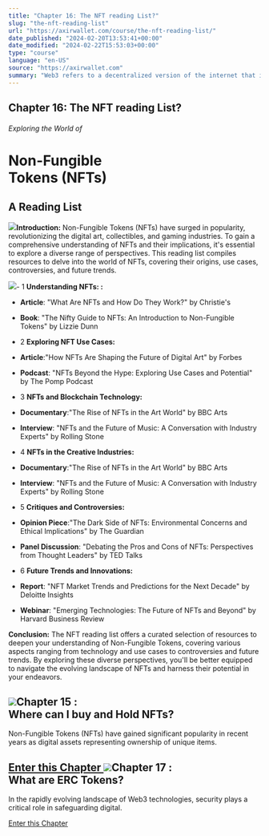 ```yaml
---
title: "Chapter 16: The NFT reading List?"
slug: "the-nft-reading-list"
url: "https://axirwallet.com/course/the-nft-reading-list/"
date_published: "2024-02-20T13:53:41+00:00"
date_modified: "2024-02-22T15:53:03+00:00"
type: "course"
language: "en-US"
source: "https://axirwallet.com"
summary: "Web3 refers to a decentralized version of the internet that is built on blockchain technology and other decentralized protocols..."
---
```


Chapter 16: The NFT reading List? 
----------------------------------

###### Exploring the World of 

Non-Fungible  
 Tokens (NFTs)
=============================

A Reading List
--------------

 ![](https://axirwallet.com/wp-content/uploads/Frame-68-11.png)**Introduction:** Non-Fungible Tokens (NFTs) have surged in popularity, revolutionizing the digital art, collectibles, and gaming industries. To gain a comprehensive understanding of NFTs and their implications, it's essential to explore a diverse range of perspectives. This reading list compiles resources to delve into the world of NFTs, covering their origins, use cases, controversies, and future trends.

 ![](https://axirwallet.com/wp-content/uploads/Frame-105-4.png)- 1 **Understanding NFTs: :**
 
- **Article**: "What Are NFTs and How Do They Work?" by Christie's
- **Book**: "The Nifty Guide to NFTs: An Introduction to Non-Fungible Tokens" by Lizzie Dunn

- 2 **Exploring NFT Use Cases:**
 
- **Article**:"How NFTs Are Shaping the Future of Digital Art" by Forbes
- **Podcast**: "NFTs Beyond the Hype: Exploring Use Cases and Potential" by The Pomp Podcast

- 3 **NFTs and Blockchain Technology:**
 
- **Documentary**:"The Rise of NFTs in the Art World" by BBC Arts
- **Interview**: "NFTs and the Future of Music: A Conversation with Industry Experts" by Rolling Stone

- 4 **NFTs in the Creative Industries:**
 
- **Documentary**:"The Rise of NFTs in the Art World" by BBC Arts
- **Interview**: "NFTs and the Future of Music: A Conversation with Industry Experts" by Rolling Stone

- 5 **Critiques and Controversies:**
 
- **Opinion Piece**:"The Dark Side of NFTs: Environmental Concerns and Ethical Implications" by The Guardian
- **Panel Discussion**: "Debating the Pros and Cons of NFTs: Perspectives from Thought Leaders" by TED Talks

- 6 **Future Trends and Innovations:**
 
- **Report**: "NFT Market Trends and Predictions for the Next Decade" by Deloitte Insights
- **Webinar**: "Emerging Technologies: The Future of NFTs and Beyond" by Harvard Business Review

**Conclusion:** The NFT reading list offers a curated selection of resources to deepen your understanding of Non-Fungible Tokens, covering various aspects ranging from technology and use cases to controversies and future trends. By exploring these diverse perspectives, you'll be better equipped to navigate the evolving landscape of NFTs and harness their potential in your endeavors.

 ![](https://axirwallet.com/wp-content/uploads/Frame-53-24.png)Chapter 15 :  
Where can I buy and Hold NFTs?
---------------------------------------------

Non-Fungible Tokens (NFTs) have gained significant popularity in recent years as digital assets representing ownership of unique items.

 [ Enter this Chapter ](https://axirwallet.com/course/where-can-i-buy-and-hold-nfts/) ![](https://axirwallet.com/wp-content/uploads/Frame-53-25.png)Chapter 17 :  
What are ERC Tokens?
-----------------------------------

In the rapidly evolving landscape of Web3 technologies, security plays a critical role in safeguarding digital.

 [ Enter this Chapter ](https://axirwallet.com/course/what-are-erc-tokens/)